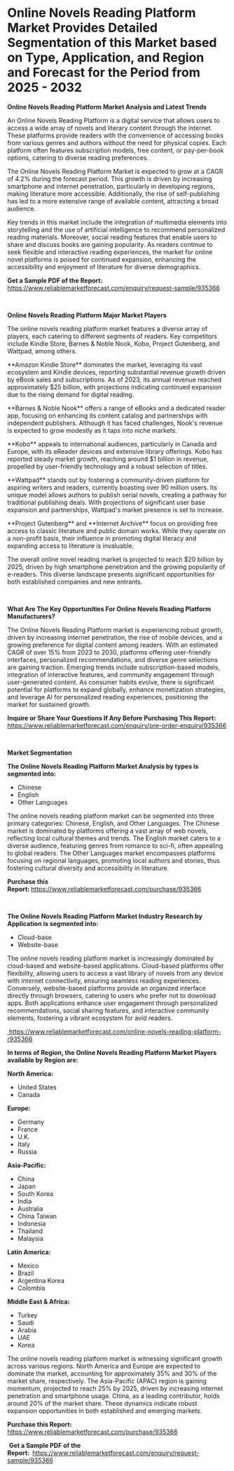 <p><h1>Online Novels Reading Platform Market Provides Detailed Segmentation of this Market based on Type, Application, and Region and Forecast for the Period from 2025 - 2032</h1></p><p><strong>Online Novels Reading Platform Market Analysis and Latest Trends</strong></p>
<p><p>An Online Novels Reading Platform is a digital service that allows users to access a wide array of novels and literary content through the internet. These platforms provide readers with the convenience of accessing books from various genres and authors without the need for physical copies. Each platform often features subscription models, free content, or pay-per-book options, catering to diverse reading preferences.</p><p>The Online Novels Reading Platform Market is expected to grow at a CAGR of 4.2% during the forecast period. This growth is driven by increasing smartphone and internet penetration, particularly in developing regions, making literature more accessible. Additionally, the rise of self-publishing has led to a more extensive range of available content, attracting a broad audience. </p><p>Key trends in this market include the integration of multimedia elements into storytelling and the use of artificial intelligence to recommend personalized reading materials. Moreover, social reading features that enable users to share and discuss books are gaining popularity. As readers continue to seek flexible and interactive reading experiences, the market for online novel platforms is poised for continued expansion, enhancing the accessibility and enjoyment of literature for diverse demographics.</p></p>
<p><strong>Get a Sample PDF of the Report:&nbsp;</strong> <a href="https://www.reliablemarketforecast.com/enquiry/request-sample/935366?utm_campaign=3593&utm_medium=2&utm_source=Github&utm_content=ia&utm_term=18042025&utm_id=online-novels-reading-platform">https://www.reliablemarketforecast.com/enquiry/request-sample/935366</a></p>
<p>&nbsp;</p>
<p><strong>Online Novels Reading Platform Major Market Players</strong></p>
<p><p>The online novels reading platform market features a diverse array of players, each catering to different segments of readers. Key competitors include Kindle Store, Barnes & Noble Nook, Kobo, Project Gutenberg, and Wattpad, among others. </p><p>**Amazon Kindle Store** dominates the market, leveraging its vast ecosystem and Kindle devices, reporting substantial revenue growth driven by eBook sales and subscriptions. As of 2023, its annual revenue reached approximately $25 billion, with projections indicating continued expansion due to the rising demand for digital reading.</p><p>**Barnes & Noble Nook** offers a range of eBooks and a dedicated reader app, focusing on enhancing its content catalog and partnerships with independent publishers. Although it has faced challenges, Nook's revenue is expected to grow modestly as it taps into niche markets.</p><p>**Kobo** appeals to international audiences, particularly in Canada and Europe, with its eReader devices and extensive library offerings. Kobo has reported steady market growth, reaching around $1 billion in revenue, propelled by user-friendly technology and a robust selection of titles. </p><p>**Wattpad** stands out by fostering a community-driven platform for aspiring writers and readers, currently boasting over 90 million users. Its unique model allows authors to publish serial novels, creating a pathway for traditional publishing deals. With projections of significant user base expansion and partnerships, Wattpad's market presence is set to increase.</p><p>**Project Gutenberg** and **Internet Archive** focus on providing free access to classic literature and public domain works. While they operate on a non-profit basis, their influence in promoting digital literacy and expanding access to literature is invaluable.</p><p>The overall online novel reading market is projected to reach $20 billion by 2025, driven by high smartphone penetration and the growing popularity of e-readers. This diverse landscape presents significant opportunities for both established companies and new entrants.</p></p>
<p>&nbsp;</p>
<p><strong>What Are The Key Opportunities For Online Novels Reading Platform Manufacturers?</strong></p>
<p><p>The Online Novels Reading Platform market is experiencing robust growth, driven by increasing internet penetration, the rise of mobile devices, and a growing preference for digital content among readers. With an estimated CAGR of over 15% from 2023 to 2030, platforms offering user-friendly interfaces, personalized recommendations, and diverse genre selections are gaining traction. Emerging trends include subscription-based models, integration of interactive features, and community engagement through user-generated content. As consumer habits evolve, there is significant potential for platforms to expand globally, enhance monetization strategies, and leverage AI for personalized reading experiences, positioning the market for sustained growth.</p></p>
<p><strong>Inquire or Share Your Questions If Any Before Purchasing This Report:</strong> <a href="https://www.reliablemarketforecast.com/enquiry/pre-order-enquiry/935366?utm_campaign=3593&utm_medium=2&utm_source=Github&utm_content=ia&utm_term=18042025&utm_id=online-novels-reading-platform">https://www.reliablemarketforecast.com/enquiry/pre-order-enquiry/935366</a></p>
<p>&nbsp;</p>
<p><strong>Market Segmentation</strong></p>
<p><strong>The Online Novels Reading Platform Market Analysis by types is segmented into:</strong></p>
<p><ul><li>Chinese</li><li>English</li><li>Other Languages</li></ul></p>
<p><p>The online novels reading platform market can be segmented into three primary categories: Chinese, English, and Other Languages. The Chinese market is dominated by platforms offering a vast array of web novels, reflecting local cultural themes and trends. The English market caters to a diverse audience, featuring genres from romance to sci-fi, often appealing to global readers. The Other Languages market encompasses platforms focusing on regional languages, promoting local authors and stories, thus fostering cultural diversity and accessibility in literature.</p></p>
<p><strong>Purchase this Report:&nbsp;</strong><a href="https://www.reliablemarketforecast.com/purchase/935366?utm_campaign=3593&utm_medium=2&utm_source=Github&utm_content=ia&utm_term=18042025&utm_id=online-novels-reading-platform">https://www.reliablemarketforecast.com/purchase/935366</a></p>
<p>&nbsp;</p>
<p><strong>The Online Novels Reading Platform Market Industry Research by Application is segmented into:</strong></p>
<p><ul><li>Cloud-base</li><li>Website-base</li></ul></p>
<p><p>The online novels reading platform market is increasingly dominated by cloud-based and website-based applications. Cloud-based platforms offer flexibility, allowing users to access a vast library of novels from any device with internet connectivity, ensuring seamless reading experiences. Conversely, website-based platforms provide an organized interface directly through browsers, catering to users who prefer not to download apps. Both applications enhance user engagement through personalized recommendations, social sharing features, and interactive community elements, fostering a vibrant ecosystem for avid readers.</p></p>
<p><a href="https://www.reliablemarketforecast.com/online-novels-reading-platform-r935366?utm_campaign=3593&utm_medium=2&utm_source=Github&utm_content=ia&utm_term=18042025&utm_id=online-novels-reading-platform">&nbsp;https://www.reliablemarketforecast.com/online-novels-reading-platform-r935366</a></p>
<p><strong>In terms of Region, the Online Novels Reading Platform Market Players available by Region are:</strong></p>
<p>
    <p> <strong> North America: </strong>
        <ul>
            <li>United States</li>
            <li>Canada</li>
        </ul>
        </p> 
    <p> <strong> Europe: </strong>
        <ul>
            <li>Germany</li>
            <li>France</li>
            <li>U.K.</li>
            <li>Italy</li>
            <li>Russia</li>
        </ul>
        </p> 
    <p> <strong> Asia-Pacific: </strong>
        <ul>
            <li>China</li>
            <li>Japan</li>
            <li>South Korea</li>
            <li>India</li>
            <li>Australia</li>
            <li>China Taiwan</li>
            <li>Indonesia</li>
            <li>Thailand</li>
            <li>Malaysia</li>
        </ul>
        </p> 
    <p> <strong> Latin America: </strong>
        <ul>
            <li>Mexico</li>
            <li>Brazil</li>
            <li>Argentina Korea</li>
            <li>Colombia</li>
        </ul>
        </p> 
    <p> <strong> Middle East & Africa: </strong>
        <ul>
            <li>Turkey</li>
            <li>Saudi</li>
            <li>Arabia</li>
            <li>UAE</li>
            <li>Korea</li>
        </ul>
    </p>
    </p>
<p><p>The online novels reading platform market is witnessing significant growth across various regions. North America and Europe are expected to dominate the market, accounting for approximately 35% and 30% of the market share, respectively. The Asia-Pacific (APAC) region is gaining momentum, projected to reach 25% by 2025, driven by increasing internet penetration and smartphone usage. China, as a leading contributor, holds around 20% of the market share. These dynamics indicate robust expansion opportunities in both established and emerging markets.</p></p>
<p><strong>Purchase this Report: </strong><a href="https://www.reliablemarketforecast.com/purchase/935366?utm_campaign=3593&utm_medium=2&utm_source=Github&utm_content=ia&utm_term=18042025&utm_id=online-novels-reading-platform">https://www.reliablemarketforecast.com/purchase/935366</a></p>
<p>&nbsp;<strong>Get a Sample PDF of the Report:&nbsp;&nbsp;</strong><a href="https://www.reliablemarketforecast.com/enquiry/request-sample/935366?utm_campaign=3593&utm_medium=2&utm_source=Github&utm_content=ia&utm_term=18042025&utm_id=online-novels-reading-platform">https://www.reliablemarketforecast.com/enquiry/request-sample/935366</a></p>
<p><strong></strong></p>
<p><p></p><p></p><p></p></p>